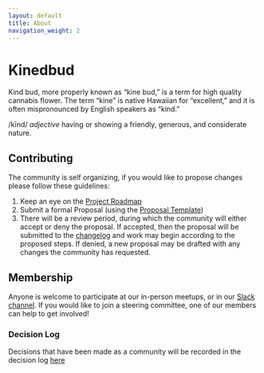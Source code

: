```yaml
---
layout: default
title: About
navigation_weight: 2
---
```


# Kinedbud

Kind bud, more properly known as “kine bud,” is a term for high quality cannabis flower. The term “kine” is native Hawaiian for “excellent,” and it is often mispronounced by English speakers as “kind.”

/kīnd/
_adjective_
having or showing a friendly, generous, and considerate nature.


## Contributing

The community is self organizing, if you would like to propose changes please follow these guidelines:

1. Keep an eye on the [Project Roadmap](https://github.com/orgs/kinedbud/projects/1)
1. Submit a formal Proposal (using the [Proposal Template](https://github.com/kinedbud/community/issues/new/choose))
1. There will be a review period, during which the community will either accept or deny the proposal. If accepted, then the proposal will be submitted to the [changelog](changelog.md) and work may begin according to the proposed steps. If denied, a new proposal may be drafted with any changes the community has requested.


## Membership

Anyone is welcome to participate at our in-person meetups, or in our [Slack channel](https://thegreenroom.slack.com/). If you would like to join a steering committee, one of our members can help to get involved!

### Decision Log

Decisions that have been made as a community will be recorded in the decision log [here](changelog.md)
